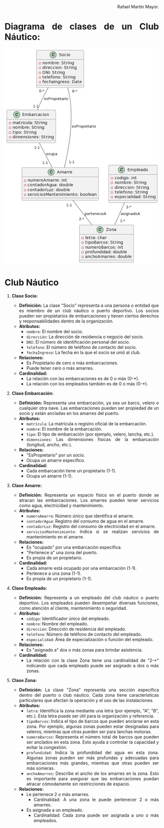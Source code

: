 <div align="justify">

<div align="right">
Rafael Martín Mayor.
</div>

# Diagrama de clases de un Club Náutico:

![](DC%20Club%20Náutico.png)

# Club Náutico


1. **Clase Socio:**
   - **Definición:** La clase "Socio" representa a una persona o entidad que es miembro de un club náutico o puerto deportivo. Los socios pueden ser propietarios de embarcaciones y tienen ciertos derechos y responsabilidades dentro de la organización.
   - **Atributos:**
     - `nombre`: El nombre del socio.
     - `dirección`: La dirección de residencia o negocio del socio.
     - `DNI`: El número de identificación personal del socio.
     - `teléfono`: El número de teléfono de contacto del socio.
     - `fechaIngreso`: La fecha en la que el socio se unió al club.
   - **Relaciones:**
     - Es Propietario de cero o más embarcaciones.
     - Puede tener cero o más amarres.
   - **Cardinalidad:**
     - La relación con las embarcaciones es de 0 o más (0-*).
     - La relación con los empleados también es de 0 o más (0-*).

2. **Clase Embarcación:**
   - **Definición:** Representa una embarcación, ya sea un barco, velero o cualquier otra nave. Las embarcaciones pueden ser propiedad de un socio y están ancladas en los amarres del puerto.
   - **Atributos:**
     - `matrícula`: La matrícula o registro oficial de la embarcación.
     - `nombre`: El nombre de la embarcación.
     - `tipo`: El tipo de embarcación (por ejemplo, velero, lancha, etc.).
     - `dimensiones`: Las dimensiones físicas de la embarcación (longitud, ancho, etc.).
   - **Relaciones:**
     - "EsPropietario" por un socio.
     - Ocupa un amarre específico.
   - **Cardinalidad:**
     - Cada embarcación tiene un propietario (1-1).
     - Ocupa un amarre (1-1).

3. **Clase Amarre:**
   - **Definición:** Representa un espacio físico en el puerto donde se atracan las embarcaciones. Los amarres pueden tener servicios como agua, electricidad y mantenimiento.
   - **Atributos:**
     - `numeroAmarre`: Número único que identifica el amarre.
     - `contadorAgua`: Registro del consumo de agua en el amarre.
     - `contadorLuz`: Registro del consumo de electricidad en el amarre.
     - `serviciosMantenimiento`: Indica si se realizan servicios de mantenimiento en el amarre.
   - **Relaciones:**
     - Es "ocupado" por una embarcación específica.
     - "Pertenece a" una zona del puerto.
     - Es propia de un propietario.
   - **Cardinalidad:**
     - Cada amarre está ocupado por una embarcación (1-1).
     - Pertenece a una zona (1-1).
     - Es propia de un propietario (1-1).

4. **Clase Empleado:**
   - **Definición:** Representa a un empleado del club náutico o puerto deportivo. Los empleados pueden desempeñar diversas funciones, como atención al cliente, mantenimiento o seguridad.
   - **Atributos:**
     - `código`: Identificador único del empleado.
     - `nombre`: Nombre del empleado.
     - `dirección`: Dirección de residencia del empleado.
     - `teléfono`: Número de teléfono de contacto del empleado.
     - `especialidad`: Área de especialización o función del empleado.
   - **Relaciones:**
     - Es "asignado a" dos o más zonas para brindar asistencia.
   - **Cardinalidad:**
     - La relación con la clase Zona tiene una cardinalidad de "2-*" indicando que cada empleado puede ser asignado a dos o más zonas.

5. **Clase Zona:**
   - **Definición:** La clase "Zona" representa una sección específica dentro del puerto o club náutico. Cada zona tiene características particulares que afectan la operación y el uso de las instalaciones.
   - **Atributos:**
     - `letra`: Identifica la zona mediante una letra (por ejemplo, "A", "B", etc.). Esta letra puede ser útil para la organización y referencia.
     - `tipoBarcos`: Indica el tipo de barcos que pueden anclarse en esta zona. Por ejemplo, algunas zonas pueden estar designadas para veleros, mientras que otras pueden ser para lanchas motoras.
     - `numeroBarcos`: Representa el número total de barcos que pueden ser anclados en esta zona. Esto ayuda a controlar la capacidad y evitar la congestión.
     - `profundidad`: Indica la profundidad del agua en esta zona. Algunas zonas pueden ser más profundas y adecuadas para embarcaciones más grandes, mientras que otras pueden ser más someras.
     - `anchoAmarres`: Describe el ancho de los amarres en la zona. Esto es importante para asegurar que las embarcaciones puedan atracar cómodamente sin restricciones de espacio.
   - **Relaciones:**
     - Le pertenece 2 o más amarres.
       - Cardinalidad: A una zona le puede pertenecer 2 o más amarres.
     - Es asignada a un empleado.
       - Cardinalidad: Cada zona puede ser asignada a uno o más empleados.


</div>